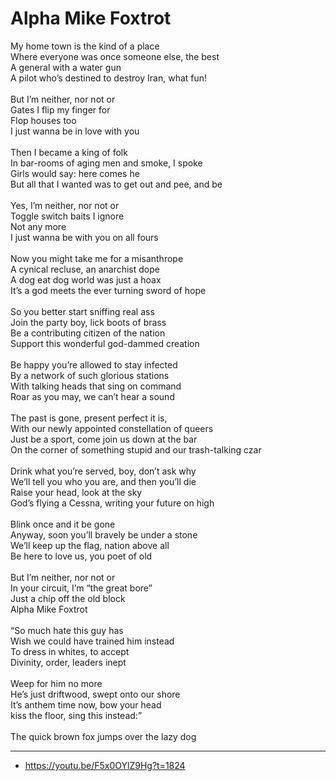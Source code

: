 # Alpha Mike Foxtrot

My home town is the kind of a place\
Where everyone was once someone else, the best\
A general with a water gun\
A pilot who’s destined to destroy Iran, what fun!\
\
But I’m neither, nor not or \
Gates I flip my finger for\
Flop houses too\
I just wanna be in love with you\
\
Then I became a king of folk\
In bar-rooms of aging men and smoke, I spoke\
Girls would say: here comes he\
But all that I wanted was to get out and pee, and be\
\
Yes, I’m neither, nor not or\
Toggle switch baits I ignore\
Not any more\
I just wanna be with you on all fours\
\
Now you might take me for a misanthrope\
A cynical recluse, an anarchist dope\
A dog eat dog world was just a hoax\
It’s a god meets the ever turning sword of hope\
\
So you better start sniffing real ass\
Join the party boy, lick boots of brass\
Be a contributing citizen of the nation\
Support this wonderful god-dammed creation\
\
Be happy you’re allowed to stay infected\
By a network of such glorious stations\
With talking heads that sing on command\
Roar as you may, we can’t hear a sound\
\
The past is gone, present perfect it is, \
With our newly appointed constellation of queers\
Just be a sport, come join us down at the bar\
On the corner of something stupid and our trash-talking czar\
\
Drink what you’re served, boy, don’t ask why\
We’ll tell you who you are, and then you’ll die\
Raise your head, look at the sky\
God’s flying a Cessna, writing your future on high\
\
Blink once and it be gone\
Anyway, soon you’ll bravely be under a stone\
We’ll keep up the flag, nation above all\
Be here to love us, you poet of old\
\
But I’m neither, nor not or\
In your circuit, I’m “the great bore”\
Just a chip off the old block\
Alpha Mike Foxtrot \
\
“So much hate this guy has\
Wish we could have trained him instead\
To dress in whites, to accept\
Divinity, order, leaders inept\
\
Weep for him no more\
He’s just driftwood, swept onto our shore\
It’s anthem time now, bow your head \
kiss the floor, sing this instead:”\
\
The quick brown fox jumps over the lazy dog

---
- https://youtu.be/F5x0OYlZ9Hg?t=1824
